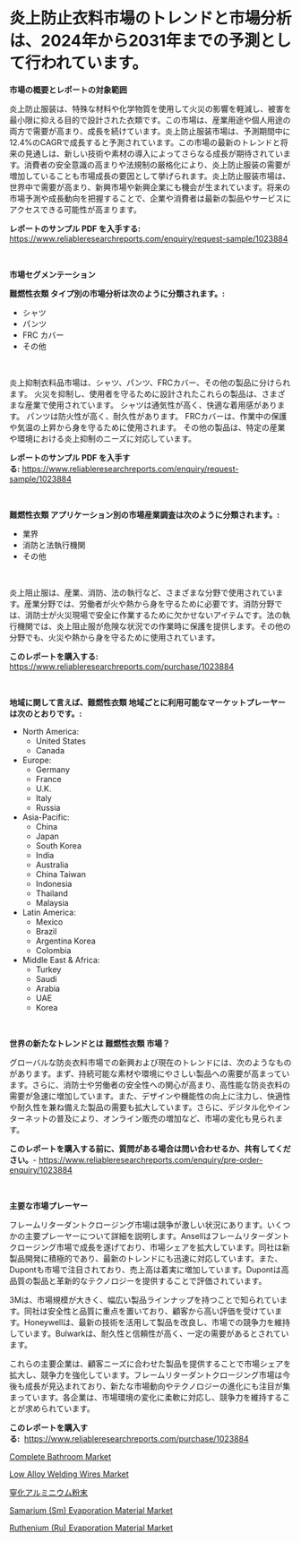 <p><h1>炎上防止衣料市場のトレンドと市場分析は、2024年から2031年までの予測として行われています。</h1></p><p><strong>市場の概要とレポートの対象範囲</strong></p>
<p><p>炎上防止服装は、特殊な材料や化学物質を使用して火災の影響を軽減し、被害を最小限に抑える目的で設計された衣類です。この市場は、産業用途や個人用途の両方で需要が高まり、成長を続けています。炎上防止服装市場は、予測期間中に12.4%のCAGRで成長すると予測されています。この市場の最新のトレンドと将来の見通しは、新しい技術や素材の導入によってさらなる成長が期待されています。消費者の安全意識の高まりや法規制の厳格化により、炎上防止服装の需要が増加していることも市場成長の要因として挙げられます。炎上防止服装市場は、世界中で需要が高まり、新興市場や新興企業にも機会が生まれています。将来の市場予測や成長動向を把握することで、企業や消費者は最新の製品やサービスにアクセスできる可能性が高まります。</p></p>
<p><strong>レポートのサンプル PDF を入手する:</strong> <a href="https://www.reliableresearchreports.com/enquiry/request-sample/1023884">https://www.reliableresearchreports.com/enquiry/request-sample/1023884</a></p>
<p>&nbsp;</p>
<p><strong>市場セグメンテーション</strong></p>
<p><strong>難燃性衣類 タイプ別の市場分析は次のように分類されます。:</strong></p>
<p><ul><li>シャツ</li><li>パンツ</li><li>FRC カバー</li><li>その他</li></ul></p>
<p>&nbsp;</p>
<p><p>炎上抑制衣料品市場は、シャツ、パンツ、FRCカバー、その他の製品に分けられます。 火災を抑制し、使用者を守るために設計されたこれらの製品は、さまざまな産業で使用されています。 シャツは通気性が高く、快適な着用感があります。 パンツは防火性が高く、耐久性があります。 FRCカバーは、作業中の保護や気温の上昇から身を守るために使用されます。 その他の製品は、特定の産業や環境における炎上抑制のニーズに対応しています。</p></p>
<p><strong>レポートのサンプル PDF を入手する:</strong>&nbsp;<a href="https://www.reliableresearchreports.com/enquiry/request-sample/1023884">https://www.reliableresearchreports.com/enquiry/request-sample/1023884</a></p>
<p>&nbsp;</p>
<p><strong> 難燃性衣類 アプリケーション別の市場産業調査は次のように分類されます。:</strong></p>
<p><ul><li>業界</li><li>消防と法執行機関</li><li>その他</li></ul></p>
<p>&nbsp;</p>
<p><p>炎上阻止服は、産業、消防、法の執行など、さまざまな分野で使用されています。産業分野では、労働者が火や熱から身を守るために必要です。消防分野では、消防士が火災現場で安全に作業するために欠かせないアイテムです。法の執行機関では、炎上阻止服が危険な状況での作業時に保護を提供します。その他の分野でも、火災や熱から身を守るために使用されています。</p></p>
<p><strong>このレポートを購入する:</strong>&nbsp; <a href="https://www.reliableresearchreports.com/purchase/1023884">https://www.reliableresearchreports.com/purchase/1023884</a></p>
<p>&nbsp;</p>
<p><strong>地域に関して言えば、難燃性衣類 地域ごとに利用可能なマーケットプレーヤーは次のとおりです。:</strong></p>
<p><ul>
    <li>
        North America:
        <ul>
            <li>United States</li>
            <li>Canada</li>
        </ul>
    </li>
    <li>
        Europe:
        <ul>
            <li>Germany</li>
            <li>France</li>
            <li>U.K.</li>
            <li>Italy</li>
            <li>Russia</li>
        </ul>
    </li>
    <li>
        Asia-Pacific:
        <ul>
            <li>China</li>
            <li>Japan</li>
            <li>South Korea</li>
            <li>India</li>
            <li>Australia</li>
            <li>China Taiwan</li>
            <li>Indonesia</li>
            <li>Thailand</li>
            <li>Malaysia</li>
        </ul>
    </li>
    <li>
        Latin America:
        <ul>
            <li>Mexico</li>
            <li>Brazil</li>
            <li>Argentina Korea</li>
            <li>Colombia</li>
        </ul>
    </li>
    <li>
        Middle East & Africa:
        <ul>
            <li>Turkey</li>
            <li>Saudi</li>
            <li>Arabia</li>
            <li>UAE</li>
            <li>Korea</li>
        </ul>
    </li>
    </ul></p>
<p>&nbsp;</p>
<p><strong>世界の新たなトレンドとは 難燃性衣類 市場？</strong></p>
<p><p>グローバルな防炎衣料市場での新興および現在のトレンドには、次のようなものがあります。まず、持続可能な素材や環境にやさしい製品への需要が高まっています。さらに、消防士や労働者の安全性への関心が高まり、高性能な防炎衣料の需要が急速に増加しています。また、デザインや機能性の向上に注力し、快適性や耐久性を兼ね備えた製品の需要も拡大しています。さらに、デジタル化やインターネットの普及により、オンライン販売の増加など、市場の変化も見られます。</p></p>
<p><strong>このレポートを購入する前に、質問がある場合は問い合わせるか、共有してください。</strong>- <a href="https://www.reliableresearchreports.com/enquiry/pre-order-enquiry/1023884">https://www.reliableresearchreports.com/enquiry/pre-order-enquiry/1023884</a></p>
<p>&nbsp;</p>
<p><strong>主要な市場プレーヤー</strong></p>
<p><p>フレームリターダントクロージング市場は競争が激しい状況にあります。いくつかの主要プレーヤーについて詳細を説明します。Ansellはフレームリターダントクロージング市場で成長を遂げており、市場シェアを拡大しています。同社は新製品開発に積極的であり、最新のトレンドにも迅速に対応しています。また、Dupontも市場で注目されており、売上高は着実に増加しています。Dupontは高品質の製品と革新的なテクノロジーを提供することで評価されています。</p><p>3Mは、市場規模が大きく、幅広い製品ラインナップを持つことで知られています。同社は安全性と品質に重点を置いており、顧客から高い評価を受けています。Honeywellは、最新の技術を活用して製品を改良し、市場での競争力を維持しています。Bulwarkは、耐久性と信頼性が高く、一定の需要があるとされています。</p><p>これらの主要企業は、顧客ニーズに合わせた製品を提供することで市場シェアを拡大し、競争力を強化しています。フレームリターダントクロージング市場は今後も成長が見込まれており、新たな市場動向やテクノロジーの進化にも注目が集まっています。各企業は、市場環境の変化に柔軟に対応し、競争力を維持することが求められています。</p></p>
<p><strong>このレポートを購入する:</strong>&nbsp;&nbsp;<a href="https://www.reliableresearchreports.com/purchase/1023884">https://www.reliableresearchreports.com/purchase/1023884</a></p>
<p><p><a href="https://issuu.com/reportprime-2/docs/complete-bathroom-market-size-2030.pptx">Complete Bathroom Market</a></p><p><a href="https://shimmer-gardenia-37a.notion.site/Global-Low-Alloy-Welding-Wires-Market-Size-and-Market-Trends-Insights-and-Projections-from-2024-to--0b764e9dcd764b4ba0c13de0b2b1c3d5">Low Alloy Welding Wires Market</a></p><p><a href="https://medium.com/@demarcuskuhlman/%E3%82%A2%E3%83%AB%E3%83%9F%E3%83%8B%E3%82%A6%E3%83%A0%E7%AA%92%E5%8C%96%E7%89%A9%E7%B2%89%E6%9C%AB%E5%B8%82%E5%A0%B4%E8%AA%BF%E6%9F%BB%E3%83%AC%E3%83%9D%E3%83%BC%E3%83%88-%E3%81%9D%E3%81%AE%E6%AD%B4%E5%8F%B2%E3%81%A82031%E5%B9%B4%E3%81%8B%E3%82%892031%E5%B9%B4%E3%81%BE%E3%81%A7%E3%81%AE%E4%BA%88%E6%B8%AC-46f2f879007a">窒化アルミニウム粉末</a></p><p><a href="https://github.com/luckyshygirl/Market-Research-Report-List-3/blob/main/samarium-sm-evaporation-material-market.md">Samarium (Sm) Evaporation Material Market</a></p><p><a href="https://github.com/vimar16th/Market-Research-Report-List-3/blob/main/ruthenium-ru-evaporation-material-market.md">Ruthenium (Ru) Evaporation Material Market</a></p></p>